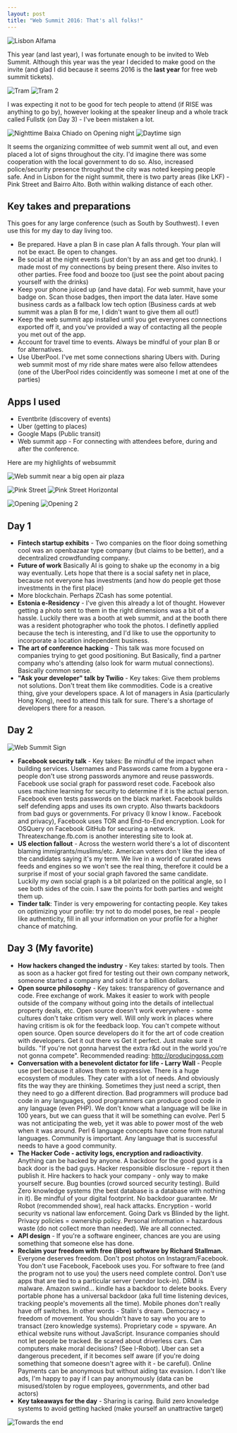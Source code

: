 ```yaml
---
layout: post
title: "Web Summit 2016: That's all folks!"
---
```


![Lisbon Alfama](https://d3hs7z89jfjpsh.cloudfront.net/websummit-2016/resized-lisbon_alfama_district.png)


This year (and last year), I was fortunate enough to be invited to Web Summit. Although this year was the year I decided to make good on the invite (and glad I did because it seems 2016 is the **last year** for free web summit tickets).

![Tram](https://d3hs7z89jfjpsh.cloudfront.net/websummit-2016/resized-IMG_1350.png)
![Tram 2](https://d3hs7z89jfjpsh.cloudfront.net/websummit-2016/resized-lisbon_tram.png)

I was expecting it not to be good for tech people to attend (if RISE was anything to go by), however looking at the speaker lineup and a whole track called Fullstk (on Day 3) - I've been mistaken a lot.

![Nighttime Baixa Chiado on Opening night](https://d3hs7z89jfjpsh.cloudfront.net/websummit-2016/resized-websummit_sign_nighttime_baixachiado.png)
![Daytime sign](https://d3hs7z89jfjpsh.cloudfront.net/websummit-2016/resized-websummit_sign_daytime.png)

It seems the organizing committee of web summit went all out, and even placed a lot of signs throughout the city. I'd imagine there was some cooperation with the local government to do so. Also, increased police/security presence throughout the city was noted keeping people safe. And in Lisbon for the night summit, there is two party areas (like LKF) - Pink Street and Bairro Alto. Both within walking distance of each other.

## Key takes and preparations

This goes for any large conference (such as South by Southwest). I even use this for my day to day living too.

* Be prepared. Have a plan B in case plan A falls through. Your plan will not be exact. Be open to changes.
* Be social at the night events (just don't by an ass and get too drunk). I made most of my connections by being present there. Also invites to other parties. Free food and booze too (just see the point about pacing yourself with the drinks)
* Keep your phone juiced up (and have data). For web summit,  have your badge on. Scan those badges, then import the data later. Have some business cards as a fallback low tech option (Business cards at web summit was a plan B for me, I didn't want to give them all out!)
* Keep the web summit app installed until you get everyones connections exported off it, and you've provided a way of contacting all the people you met out of the app.
* Account for travel time to events. Always be mindful of your plan B or for alternatives.
* Use UberPool. I've met some connections sharing Ubers with. During web summit most of my ride share mates were also fellow attendees (one of the UberPool rides coincidently was someone I met at one of the parties)

## Apps I used

* Eventbrite (discovery of events)
* Uber (getting to places)
* Google Maps (Public transit)
* Web summit app - For connecting with attendees before, during and after the conference.

Here are my highlights of websummit

![Web summit near a big open air plaza](https://d3hs7z89jfjpsh.cloudfront.net/websummit-2016/resized-websummit_night_pracadocomercio.png)


![Pink Street](https://d3hs7z89jfjpsh.cloudfront.net/websummit-2016/resized-websummit_pinkstreet.png)
![Pink Street Horizontal](https://d3hs7z89jfjpsh.cloudfront.net/websummit-2016/websummit_pinkstreet_2.png)

![Opening](https://d3hs7z89jfjpsh.cloudfront.net/websummit-2016/resized-websummit_opening_night.png)
![Opening 2](https://d3hs7z89jfjpsh.cloudfront.net/websummit-2016/resized-IMG_1448.png)


## Day 1

* **Fintech startup exhibits** -  Two companies on the floor doing something cool was an openbazaar type company (but claims to be better), and a decentralized crowdfunding company.
* **Future of work** Basically AI is going to shake up the economy in a big way eventually. Lets hope that there is a social safety net in place, because not everyone has investments (and how do people get those investments in the first place)
* More blockchain. Perhaps ZCash has some potential.
* **Estonia e-Residency** - I've given this already a lot of thought. However getting a photo sent to them in the right dimensions was a bit of a hassle. Luckily there was a booth at web summit, and at the booth there was a resident photographer who took the photos. I definetly applied because the tech is interesting, and I'd like to use the opportunity to incorporate a location independent business.
* **The art of conference hacking** - This talk was more focused on companies trying to get good positioning. But Basically, find a partner company who's attending (also look for warm mutual connections). Basically common sense.
* **"Ask your developer" talk by Twilio** - Key takes: Give them problems not solutions. Don't treat them like commodities. Code is a creative thing, give your developers space. A lot of managers in Asia (particularly Hong Kong), need to attend this talk for sure. There's a shortage of developers there for a reason.

## Day 2

![Web Summit Sign](https://d3hs7z89jfjpsh.cloudfront.net/websummit-2016/resized-IMG_1548.png)

* **Facebook security talk** -  Key takes: Be mindful of the impact when building services. Usernames and Passwords came from a bygone era - people don't use strong passwords anymore and reuse passwords. Facebook use social graph for password reset code. Facebook also uses machine learning for security to determine if it is the actual person. Facebook even tests passwords on the black market. Facebook builds self defending apps and uses its own crypto. Also thwarts backdoors from bad guys or governments. For privacy (I know I know.. Facebook and privacy), Facebook uses TOR and End-to-End encryption. Look for OSQuery on Facebook GitHub for securing a network. Threatexchange.fb.com is another interesting site to look at.
* **US election fallout** - Across the western world there's a lot of discontent blaming immigrants/muslims/etc. American voters don't like the idea of the candidates saying it's my term. We live in a world of curated news feeds and engines so we won't see the real thing, therefore it could be a surprise if most of your social graph favored the same candidate. Luckily my own social graph is a bit polarized on the political angle, so I see both sides of the coin. I saw the points for both parties and weight them up.
* **Tinder talk**: Tinder is very empowering for contacting people. Key takes on optimizing your profile: try not to do model poses, be real - people like authenticity, fill in all your information on your profile for a higher chance of matching.

## Day 3 (My favorite)

* **How hackers changed the industry** - Key takes: started by tools. Then as soon as a hacker got fired for testing out their own company network, someone started a company and sold it for a billion dollars.
* **Open source philosophy** - Key takes: transparency of governance and code. Free exchange of work. Makes it easier to work with people outside of the company without going into the details of intellectual property deals, etc. Open source doesn't work everywhere - some cultures don't take critism very well. Will only work in places where having critism is ok for the feedback loop. You can't compete without open source. Open source developers do it for the art of code creation with developers. Get it out there vs Get it perfect. Just make sure it builds. "If you're not gonna harvest the extra r&d out in the world you're not gonna compete". Recommended reading: http://producingoss.com
* **Conversation with a benevolent dictator for life - Larry Wall** - People use perl because it allows them to expressive. There is a huge ecosystem of modules. They cater with a lot of needs. And obviously fits the way they are thinking. Sometimes they just need a script, then they need to go a different direction. Bad programmers will produce bad code in any languages, good programmers can produce good code in any language (even PHP). We don't know what a language will be like in 100 years, but we can guess that it will be something can evolve. Perl 5 was not anticipating the web, yet it was able to power most of the web when it was around. Perl 6 language concepts have come from natural languages. Community is important. Any language that is successful needs to have a good community.
* **The Hacker Code - activity logs, encryption and radioactivity**.  Anything can be hacked by anyone. A backdoor for the good guys is a back door is the bad guys. Hacker responsible disclosure - report it then publish it. Hire hackers to hack your company - only way to make yourself secure. Bug bounties (crowd sourced security testing). Build Zero knowledge systems (the best database is a database with nothing in it). Be mindful of your digital footprint. No backdoor guarantee. Mr Robot (recommended show), real hack attacks. Encryption - world security vs national law enforcement. Going Dark vs Blinded by the light. Privacy policies = ownership policy. Personal information = hazardous waste (do not collect more than needed).  We are all connected.
* **API design** - If you're a software engineer, chances are you are using something that someone else has done.
* **Reclaim your freedom with free (libre) software by Richard Stallman.** Everyone deserves freedom. Don't post photos on Instagram/Facebook. You don't use Facebook, Facebook uses you. For software to free (and the program not to use you) the users need complete control. Don't use apps that are tied to a particular server (vendor lock-in). DRM is malware. Amazon swind... kindle has a backdoor to delete books. Every portable phone has a universal backdoor (aka full time listening devices, tracking people's movements all the time). Mobile phones don't really have off switches. In other words - Stalin's dream. Democracy = freedom of movement. You shouldn't have to say who you are to transact (zero knowledge systems). Proprietary code = spyware. An ethical website runs without JavaScript. Insurance companies should not let people be tracked. Be scared about driverless cars. Can computers make moral decisions? (See I-Robot). Uber can set a dangerous precedent, if it becomes self aware (if you're doing something that someone doesn't agree with it - be careful). Online Payments can be anonymous but without aiding tax evasion. I don't like ads, I'm happy to pay if I can pay anonymously (data can be misused/stolen by rogue employees, governments, and other bad actors)
* **Key takeaways for the day** -  Sharing is caring. Build zero knowledge systems to avoid getting hacked (make yourself an unattractive target)

![Towards the end](https://d3hs7z89jfjpsh.cloudfront.net/websummit-2016/resized-websummit_baxiachiado_end.png)
